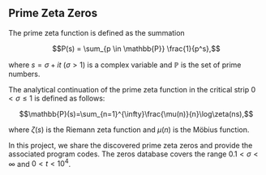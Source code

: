 ## Prime Zeta Zeros
The prime zeta function is defined as the summation

$$P(s) = \sum_{p \in \mathbb{P}} \frac{1}{p^s},$$

where $s=\sigma+it$ $(\sigma > 1)$ is a complex variable and $\mathbb{P}$ is the set of prime numbers.

The analytical continuation of the prime zeta function in the critical strip $0<\sigma\leqslant 1$ is defined as follows:

$$\mathbb{P}(s)=\sum_{n=1}^{\infty}\frac{\mu(n)}{n}\log\zeta(ns),$$

where $\zeta(s)$ is the Riemann zeta function and $\mu(n)$ is the Möbius function.

In this project, we share the discovered prime zeta zeros and provide the associated program codes. The zeros database covers the range $0.1 < \sigma < \infty$ and $0 < t < 10^4$.

